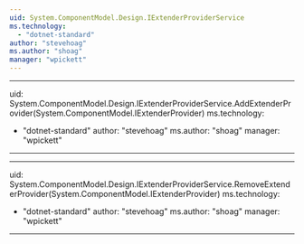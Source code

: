 ```yaml
---
uid: System.ComponentModel.Design.IExtenderProviderService
ms.technology: 
  - "dotnet-standard"
author: "stevehoag"
ms.author: "shoag"
manager: "wpickett"
---
```


---
uid: System.ComponentModel.Design.IExtenderProviderService.AddExtenderProvider(System.ComponentModel.IExtenderProvider)
ms.technology: 
  - "dotnet-standard"
author: "stevehoag"
ms.author: "shoag"
manager: "wpickett"
---

---
uid: System.ComponentModel.Design.IExtenderProviderService.RemoveExtenderProvider(System.ComponentModel.IExtenderProvider)
ms.technology: 
  - "dotnet-standard"
author: "stevehoag"
ms.author: "shoag"
manager: "wpickett"
---
